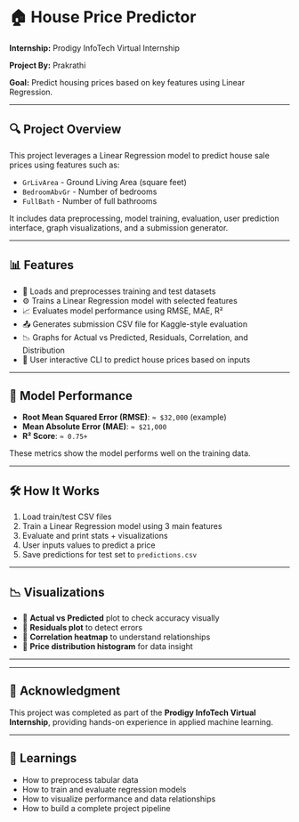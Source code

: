 <h1>🏠 House Price Predictor</h1>

<p><strong>Internship:</strong> Prodigy InfoTech Virtual Internship</p>
<p><strong>Project By:</strong> Prakrathi</p>
<p><strong>Goal:</strong> Predict housing prices based on key features using Linear Regression.</p>

<hr>

<h2>🔍 Project Overview</h2>
<p>This project leverages a Linear Regression model to predict house sale prices using features such as:</p>
<ul>
  <li><code>GrLivArea</code> - Ground Living Area (square feet)</li>
  <li><code>BedroomAbvGr</code> - Number of bedrooms</li>
  <li><code>FullBath</code> - Number of full bathrooms</li>
</ul>
<p>It includes data preprocessing, model training, evaluation, user prediction interface, graph visualizations, and a submission generator.</p>

<hr>

<h2>📊 Features</h2>
<ul>
  <li>📁 Loads and preprocesses training and test datasets</li>
  <li>⚙️ Trains a Linear Regression model with selected features</li>
  <li>📈 Evaluates model performance using RMSE, MAE, R²</li>
  <li>📤 Generates submission CSV file for Kaggle-style evaluation</li>
  <li>📉 Graphs for Actual vs Predicted, Residuals, Correlation, and Distribution</li>
  <li>🧠 User interactive CLI to predict house prices based on inputs</li>
</ul>

<hr>

<h2>📌 Model Performance</h2>
<ul>
  <li><strong>Root Mean Squared Error (RMSE)</strong>: <code>≈ $32,000</code> (example)</li>
  <li><strong>Mean Absolute Error (MAE)</strong>: <code>≈ $21,000</code></li>
  <li><strong>R² Score</strong>: <code>≈ 0.75+</code></li>
</ul>
<p>These metrics show the model performs well on the training data.</p>

<hr>

<h2>🛠 How It Works</h2>
<ol>
  <li>Load train/test CSV files</li>
  <li>Train a Linear Regression model using 3 main features</li>
  <li>Evaluate and print stats + visualizations</li>
  <li>User inputs values to predict a price</li>
  <li>Save predictions for test set to <code>predictions.csv</code></li>
</ol>

<hr>

<h2>📉 Visualizations</h2>
<ul>
  <li>📌 <strong>Actual vs Predicted</strong> plot to check accuracy visually</li>
  <li>📌 <strong>Residuals plot</strong> to detect errors</li>
  <li>📌 <strong>Correlation heatmap</strong> to understand relationships</li>
  <li>📌 <strong>Price distribution histogram</strong> for data insight</li>
</ul>

<hr>



<hr>

<h2>🙌 Acknowledgment</h2>
<p>This project was completed as part of the <strong>Prodigy InfoTech Virtual Internship</strong>, providing hands-on experience in applied machine learning.</p>

<hr>

<h2>🧠 Learnings</h2>
<ul>
  <li>How to preprocess tabular data</li>
  <li>How to train and evaluate regression models</li>
  <li>How to visualize performance and data relationships</li>
  <li>How to build a complete project pipeline</li>
</ul>
